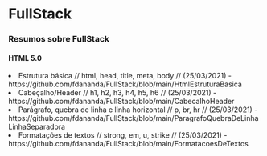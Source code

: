 # FullStack
<h3>Resumos sobre FullStack</h3>

<h4>HTML 5.0</h4>
<li>Estrutura básica // html, head, title, meta, body // (25/03/2021) - https://github.com/fdananda/FullStack/blob/main/HtmlEstruturaBasica</li>
<li>Cabeçalho/Header // h1, h2, h3, h4, h5, h6 // (25/03/2021) - https://github.com/fdananda/FullStack/blob/main/CabecalhoHeader </li>
<li>Parágrafo, quebra de linha e linha horizontal // p, br, hr // (25/03/2021) - https://github.com/fdananda/FullStack/blob/main/ParagrafoQuebraDeLinhaLinhaSeparadora</li>
<li>Formatações de textos // strong, em, u, strike // (25/03/2021) - https://github.com/fdananda/FullStack/blob/main/FormatacoesDeTextos</li>
  
